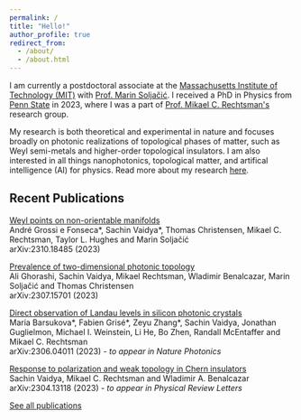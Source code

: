 ```yaml
---
permalink: /
title: "Hello!"
author_profile: true
redirect_from: 
  - /about/
  - /about.html
---
```

I am currently a postdoctoral associate at the [Massachusetts Institute of Technology (MIT)](https://physics.mit.edu/) with [Prof. Marin Soljačić](https://marin-rle.mit.edu/). I received a PhD in Physics from [Penn State](https://science.psu.edu/physics) in 2023, where I was a part of [Prof. Mikael C. Rechtsman's](https://leptos.psu.edu/) research group. 

My research is both theoretical and experimental in nature and focuses broadly on photonic realizations of topological phases of matter, such as Weyl semi-metals and higher-order topological insulators. I am also interested in all things nanophotonics, topological matter, and artifical intelligence (AI) for physics. Read more about my research [here](research/).


## Recent Publications
[Weyl points on non-orientable manifolds](https://arxiv.org/abs/2310.18485)\
André Grossi e Fonseca*, Sachin Vaidya*, Thomas Christensen, Mikael C. Rechtsman, Taylor L. Hughes and Marin Soljačić\
arXiv:2310.18485 (2023)

[Prevalence of two-dimensional photonic topology](https://arxiv.org/abs/2307.15701)\
Ali Ghorashi, Sachin Vaidya, Mikael Rechtsman, Wladimir Benalcazar, Marin Soljačić and Thomas Christensen\
arXiv:2307.15701 (2023) 

[Direct observation of Landau levels in silicon photonic crystals](https://arxiv.org/abs/2306.04011)\
Maria Barsukova*, Fabien Grisé*, Zeyu Zhang*, Sachin Vaidya, Jonathan Guglielmon, Michael I. Weinstein, Li He, Bo Zhen, Randall McEntaffer and Mikael C. Rechtsman\
arXiv:2306.04011 (2023) - *to appear in Nature Photonics*

[Response to polarization and weak topology in Chern insulators](https://arxiv.org/abs/2304.13118)\
Sachin Vaidya, Mikael C. Rechtsman and Wladimir A. Benalcazar\
arXiv:2304.13118 (2023) - *to appear in Physical Review Letters*

[See all publications](/publications/)
